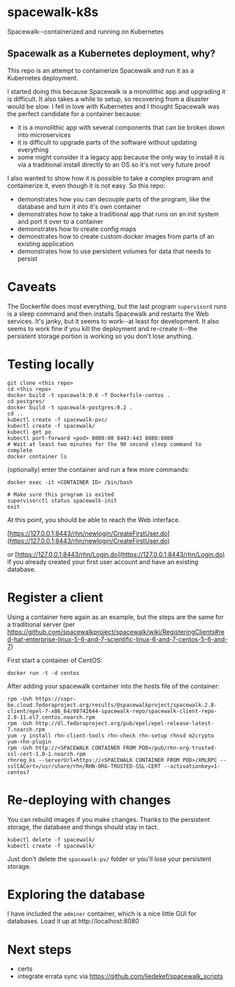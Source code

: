 # spacewalk-k8s
Spacewalk--containerized and running on Kubernetes

## Spacewalk as a Kubernetes deployment, why?

This repo is an attempt to containerize Spacewalk and run it as a Kubernetes deployment.

I started doing this because Spacewalk is a monolithic app and upgrading it is difficult.  It also takes a while to setup, so recovering from a disaster would be slow.  I fell in love with Kubernetes and I thought Spacewalk was the perfect candidate for a container because:

- it is a monolithic app with several components that can be broken down into microservices
- it is difficult to upgrade parts of the software without updating everything
- some might consider it a legacy app because the only way to install it is via a traditional install directly to an OS so it's not very future proof

I also wanted to show how it is possible to take a complex program and containerize it, even though it is not easy.  So this repo:

- demonstrates how you can decouple parts of the program, like the database and turn it into it's own container
- demonstrates how to take a traditional app that runs on an init system and port it over to a container
- demonstrates how to create config maps
- demonstrates how to create custom docker images from parts of an existing application
- demonstrates how to use persistent volumes for data that needs to persist

# Caveats

The Dockerfile does most everything, but the last program `supervisord` runs is a sleep command and then installs Spacewalk and restarts the Web services.  It's janky, but it seems to work--at least for development.  It also seems to work fine if you kill the deployment and re-create it--the persistent storage portion is working so you don't lose anything.

# Testing locally

```
git clone <this repo>
cd <this repo>
docker build -t spacewalk:0.6 -f Dockerfile-centos .
cd postgres/
docker build -t spacewalk-postgres:0.2 .
cd ..
kubectl create -f spacewalk-pvc/
kubectl create -f spacewalk/
kubectl get po
kubectl port-forward <pod> 8000:80 8443:443 8080:8080
# Wait at least two minutes for the 90 second sleep command to complete
docker container ls
```

(optionally) enter the container and run a few more commands:

```
docker exec -it <CONTAINER ID> /bin/bash

# Make sure this program is exited
supervisorctl status spacewalk-init
exit
```

At this point, you should be able to reach the Web interface.

[https://127.0.0.1:8443/rhn/newlogin/CreateFirstUser.do](https://127.0.0.1:8443/rhn/newlogin/CreateFirstUser.do)

or [https://127.0.0.1:8443/rhn/Login.do](https://127.0.0.1:8443/rhn/Login.do) if you already created your first user account and have an existing database.


# Register a client
Using a container here again as an example, but the steps are the same for a traditional server (per https://github.com/spacewalkproject/spacewalk/wiki/RegisteringClients#red-hat-enterprise-linux-5-6-and-7-scientific-linux-6-and-7-centos-5-6-and-7)

First start a container of CentOS:
```
docker run -t -d centos
```
After adding your spacewalk container into the hosts file of the container:
```
rpm -Uvh https://copr-be.cloud.fedoraproject.org/results/@spacewalkproject/spacewalk-2.8-client/epel-7-x86_64/00742644-spacewalk-repo/spacewalk-client-repo-2.8-11.el7.centos.noarch.rpm
rpm -Uvh http://dl.fedoraproject.org/pub/epel/epel-release-latest-7.noarch.rpm
yum -y install rhn-client-tools rhn-check rhn-setup rhnsd m2crypto yum-rhn-plugin
rpm -Uvh http://<SPACEWALK CONTAINER FROM POD>/pub/rhn-org-trusted-ssl-cert-1.0-1.noarch.rpm
rhnreg_ks --serverUrl=https://<SPACEWALK CONTAINER FROM POD>/XMLRPC --sslCACert=/usr/share/rhn/RHN-ORG-TRUSTED-SSL-CERT --activationkey=1-centos7
```

# Re-deploying with changes

You can rebuild images if you make changes.  Thanks to the persistent storage, the database and things should stay in tact.  

```
kubectl delete -f spacewalk/
kubectl create -f spacewalk/
```

Just don't delete the `spacewalk-pv/` folder or you'll lose your persistent storage.

# Exploring the database

I have included the `adminer` container, which is a nice little GUI for databases.  Load it up at http://localhost:8080

# Next steps

- certs
- integrate errata sync via https://github.com/liedekef/spacewalk_scripts

